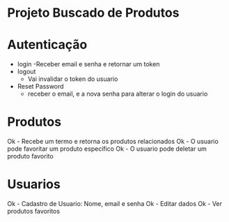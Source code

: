 # Projeto Buscado de Produtos

# Autenticação

-   login
    -Receber email e senha e retornar um token
-   logout
    -   Vai invalidar o token do usuario
-   Reset Password
    -   receber o email, e a nova senha para alterar o login do usuario

# Produtos

Ok - Recebe um termo e retorna os produtos relacionados
Ok - O usuario pode favoritar um produto especifico
Ok - O usuario pode deletar um produto favorito

# Usuarios

Ok - Cadastro de Usuario: Nome, email e senha
Ok - Editar dados
Ok - Ver produtos favoritos
